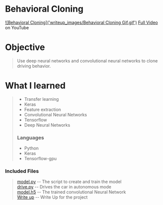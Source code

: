 # Behavioral Cloning
[![Behavioral Cloning]('writeup_images/Behavioral Cloning Gif.gif')](https://www.youtube.com/watch?v=BV4eNGAV8-E "Behavioral Cloning")
[Full Video](https://www.youtube.com/watch?v=BV4eNGAV8-E) on YouTube
>
# Objective
> Use deep neural networks and convolutional neural networks to clone driving behavior.
>
# What I learned
> - Transfer learning
> - Keras
> - Feature extraction
> - Convolutional Neural Networks
> - Tensorflow
> - Deep Neural Networks
> 
> ### Languages
> * Python
> * Keras
> * Tensorflow-gpu

### Included Files
> [model.py](model.py) -- The script to create and train the model  
> [drive.py](drive.py) -- Drives the car in autonomous mode  
> [model.h5](model.h5) -- The trained convolutional Neural Network  
> [Write up](WriteUp.ipynb) -- Write Up for the project
